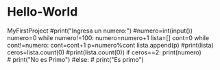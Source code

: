 # Hello-World
MyFirstProject
#print("Ingresa un numero:")
#numero=int(input())
numero=0
while numero!=100:
    numero=numero+1
    lista=[]
    cont=0
    while cont!=numero:
        cont=cont+1
        p=numero%cont
        lista.append(p)
    #print(lista)
    ceros=lista.count(0)
    #print(lista.count(0))
    if ceros==2:
        print(numero)        
     #   print("No es Primo")
    #else:
     #   print("Es primo")
